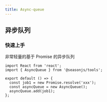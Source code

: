 ```yaml
---
title: Async-queue
---
```


## 异步队列

### 快速上手

非常轻量的基于 Promise 的异步队列

```tsx | pure
import React from 'react';
import { AsyncQueue } from '@seasonjs/tools';

export default () => {
  const job1 = new Promise.resolve('xxx');
  const asyncQueue = new AsyncQueue();
  asyncQueue.add(job1);
};
```
